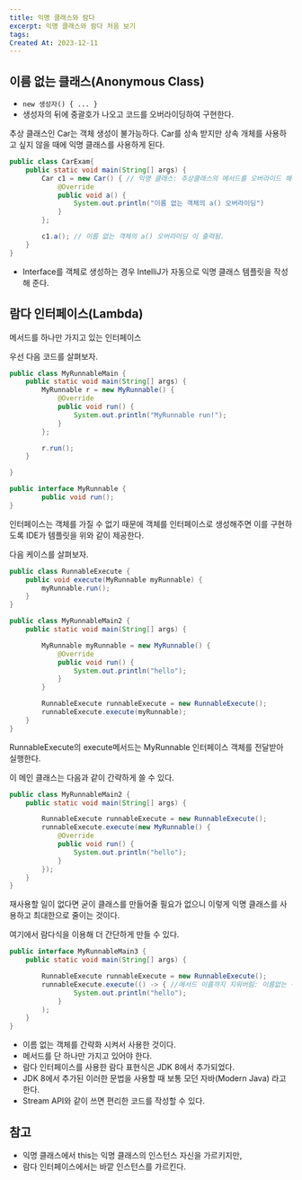 ```yaml
---
title: 익명 클래스와 람다
excerpt: 익명 클래스와 람다 처음 보기
tags: 
Created At: 2023-12-11
---
```

## 이름 없는 클래스(Anonymous Class)

- `new 생성자() { ... }`
- 생성자의 뒤에 중괄호가 나오고 코드를 오버라이딩하여 구현한다.

추상 클래스인 Car는 객체 생성이 불가능하다. Car를 상속 받지만 상속 개체를 사용하고 싶지 않을 때에 익명 클래스를 사용하게 된다.

```java
public class CarExam{
    public static void main(String[] args) {
        Car c1 = new Car() { // 익명 클래스: 추상클래스의 메서드를 오버라이드 해야한다.
            @Override
            public void a() {
                System.out.println("이름 없는 객체의 a() 오버라이딩")
            }
        };

        c1.a(); // 이름 없는 객체의 a() 오버라이딩 이 출력됨.
    }
}
```

- Interface를 객체로 생성하는 경우 IntelliJ가 자동으로 익명 클래스 템플릿을 작성해 준다.

## 람다 인터페이스(Lambda)
메서드를 하나만 가지고 있는 인터페이스

우선 다음 코드를 살펴보자.

```java
public class MyRunnableMain {
    public static void main(String[] args) {
        MyRunnable r = new MyRunnable() {
            @Override
            public void run() {
                System.out.println("MyRunnable run!");
            }
        };

        r.run();
    }

}

public interface MyRunnable {
        public void run();
}
```

인터페이스는 객체를 가질 수 없기 때문에 객체를 인터페이스로 생성해주면 이를 구현하도록 IDE가 템플릿을 위와 같이 제공한다.

다음 케이스를 살펴보자.

```java
public class RunnableExecute {
    public void execute(MyRunnable myRunnable) {
        myRunnable.run();
    }
}
```

```java
public class MyRunnableMain2 {
    public static void main(String[] args) {

        MyRunnable myRunnable = new MyRunnable() {
            @Override
            public void run() {
                System.out.println("hello");
            }
        }

        RunnableExecute runnableExecute = new RunnableExecute();
        runnableExecute.execute(myRunnable);
    }
}
```

RunnableExecute의 execute메서드는 MyRunnable 인터페이스 객체를 전달받아 실행한다.

이 메인 클래스는 다음과 같이 간략하게 쓸 수 있다.

```java
public class MyRunnableMain2 {
    public static void main(String[] args) {

        RunnableExecute runnableExecute = new RunnableExecute();
        runnableExecute.execute(new MyRunnable() {
            @Override
            public void run() {
                System.out.println("hello");
            }
        });
    }
}
```

재사용할 일이 없다면 굳이 클래스를 만들어줄 필요가 없으니 이렇게 익명 클래스를 사용하고 최대한으로 줄이는 것이다.

여기에서 람다식을 이용해 더 간단하게 만들 수 있다.

```java
public interface MyRunnableMain3 {
    public static void main(String[] args) {

        RunnableExecute runnableExecute = new RunnableExecute();
        runnableExecute.execute(() -> { //메서드 이름까지 지워버림: 이름없는 객체를 만들어 전달
                System.out.println("hello");
            }
        );
    }
}
```

- 이름 없는 객체를 간략화 시켜서 사용한 것이다.
- 메서드를 단 하나만 가지고 있어야 한다.
- 람다 인터페이스를 사용한 람다 표현식은 JDK 8에서 추가되었다.
- JDK 8에서 추가된 이러한 문법을 사용할 때 보통 모던 자바(Modern Java) 라고 한다.
- Stream API와 같이 쓰면 편리한 코드를 작성할 수 있다.

## 참고
- 익명 클래스에서 this는 익명 클래스의 인스턴스 자신을 가르키지만,
- 람다 인터페이스에서는 바깥 인스턴스를 가르킨다.